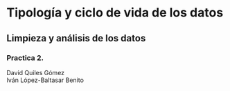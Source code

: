 # Tipología y ciclo de vida de los datos
## Limpieza y análisis de los datos
### Practica 2.  
David Quiles Gómez  
Iván López-Baltasar Benito
